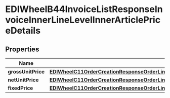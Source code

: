 

# EDIWheelB44InvoiceListResponseInvoiceInnerLineLevelInnerArticlePriceDetails


## Properties

| Name | Type | Description | Notes |
|------------ | ------------- | ------------- | -------------|
|**grossUnitPrice** | [**EDIWheelC11OrderCreationResponseOrderLineInnerOrderedArticleScheduleDetailsInnerPriceDetailsNetUnitPrice**](EDIWheelC11OrderCreationResponseOrderLineInnerOrderedArticleScheduleDetailsInnerPriceDetailsNetUnitPrice.md) |  |  [optional] |
|**netUnitPrice** | [**EDIWheelC11OrderCreationResponseOrderLineInnerOrderedArticleScheduleDetailsInnerPriceDetailsNetUnitPrice**](EDIWheelC11OrderCreationResponseOrderLineInnerOrderedArticleScheduleDetailsInnerPriceDetailsNetUnitPrice.md) |  |  [optional] |
|**fixedPrice** | [**EDIWheelC11OrderCreationResponseOrderLineInnerOrderedArticleScheduleDetailsInnerPriceDetailsNetUnitPrice**](EDIWheelC11OrderCreationResponseOrderLineInnerOrderedArticleScheduleDetailsInnerPriceDetailsNetUnitPrice.md) |  |  [optional] |




